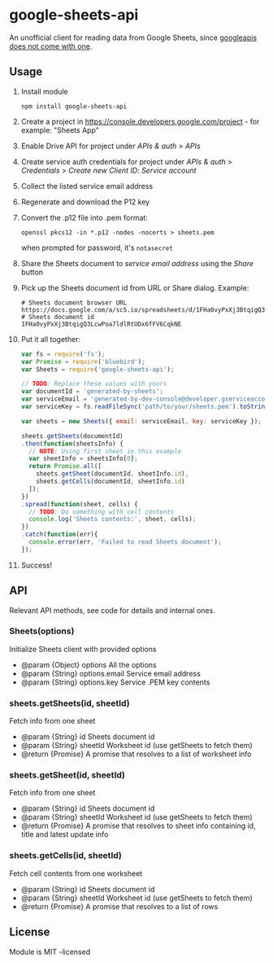 # google-sheets-api

An unofficial client for reading data from Google Sheets, since [googleapis does not come with one](https://github.com/google/google-api-nodejs-client/tree/master/apis).

## Usage

1.  Install module

    ```shell
    npm install google-sheets-api
    ```

2.  Create a project in https://console.developers.google.com/project - for example: "Sheets App"
3.  Enable Drive API for project under *APIs & auth* > *APIs*
3.  Create service auth credentials for project under
    *APIs & auth* > *Credentials* > *Create new Client ID*: *Service account*


4.  Collect the listed service email address
4.  Regenerate and download the P12 key
5.  Convert the .p12 file into .pem format:

    ```shell
    openssl pkcs12 -in *.p12 -nodes -nocerts > sheets.pem
    ```

    when prompted for password, it's `notasecret`

6.  Share the Sheets document to *service email address* using the *Share* button
7.  Pick up the Sheets document id from URL or Share dialog. Example:

    ```shell
    # Sheets document browser URL
    https://docs.google.com/a/sc5.io/spreadsheets/d/1FHa0vyPxXj3BtqigQ3LcwPoa7ldlRtUDx6fFV6CqkNE/edit#gid=0
    # Sheets document id
    1FHa0vyPxXj3BtqigQ3LcwPoa7ldlRtUDx6fFV6CqkNE
    ```

8.  Put it all together:

    ```javascript
    var fs = require('fs');
    var Promise = require('bluebird');
    var Sheets = require('google-sheets-api');

    // TODO: Replace these values with yours
    var documentId = 'generated-by-sheets';
    var serviceEmail = 'generated-by-dev-console@developer.gserviceaccount.com';
    var serviceKey = fs.readFileSync('path/to/your/sheets.pem').toString();

    var sheets = new Sheets({ email: serviceEmail, key: serviceKey });

    sheets.getSheets(documentId)
    .then(function(sheetsInfo) {
      // NOTE: Using first sheet in this example
      var sheetInfo = sheetsInfo[0];
      return Promise.all([
        sheets.getSheet(documentId, sheetInfo.id),
        sheets.getCells(documentId, sheetInfo.id)
      ]);
    })
    .spread(function(sheet, cells) {
      // TODO: Do something with cell contents
      console.log('Sheets contents:', sheet, cells);
    })
    .catch(function(err){
      console.error(err, 'Failed to read Sheets document');
    });
    ```

9.  Success!


## API

Relevant API methods, see code for details and internal ones.

### Sheets(options)

Initialize Sheets client with provided options

* @param {Object} options        All the options
* @param {String} options.email  Service email address
* @param {String} options.key    Service .PEM key contents

### sheets.getSheets(id, sheetId)

Fetch info from one sheet

* @param  {String} id      Sheets document id
* @param  {String} sheetId Worksheet id (use getSheets to fetch them)
* @return {Promise}        A promise that resolves to a list of worksheet info

### sheets.getSheet(id, sheetId)

Fetch info from one sheet

* @param  {String} id      Sheets document id
* @param  {String} sheetId Worksheet id (use getSheets to fetch them)
* @return {Promise}        A promise that resolves to sheet info containing id, title and latest update info


### sheets.getCells(id, sheetId)

Fetch cell contents from one worksheet

* @param  {String} id      Sheets document id
* @param  {String} sheetId Worksheet id (use getSheets to fetch them)
* @return {Promise}        A promise that resolves to a list of rows

## License

Module is MIT -licensed
